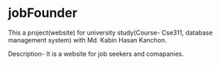 # jobFounder
This a project(website) for university study(Course- Cse311, database management system) with Md. Kabin Hasan Kanchon. 

Description- It is a website for job seekers and comapanies.
